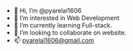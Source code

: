 - 👋 Hi, I’m @pyarelal1606
- 👀 I’m interested in Web Development
- 🌱 I’m currently learning Full-stack.
- 💞️ I’m looking to collaborate on website.
- 📫 pyarelal1606@gmail.com

<!---
pyarelal1606/pyarelal1606 is a ✨ special ✨ repository because its `README.md` (this file) appears on your GitHub profile.
You can click the Preview link to take a look at your changes.
--->
